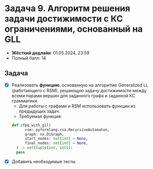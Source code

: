 # Задача 9. Алгоритм решения задачи достижимости с КС ограничениями, основанный на GLL

* **Жёсткий дедлайн**: 01.05.2024, 23:59
* Полный балл: 14

## Задача

- [x] Реализовать **функцию**, основанную на алгоритме Generalized LL (работающего с RSM), решающую задачу достижимости между всеми парами вершин для заданного графа и заданной КС грамматики.
  - Для работы с графами и RSM использовать функции из предыдущих задач.
  - Требуемая функция:
  ```python
  def cfpq_with_gll(
        rsm: pyformlang.rsa.RecursiveAutomaton,
        graph: nx.DiGraph,
        start_nodes: set[int] = None,
        final_nodes: set[int] = None,
    ) -> set[tuple[int, int]]:
    pass
  ```
- [x] Добавить необходимые тесты.
